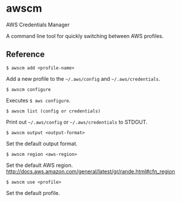 # awscm

AWS Credentials Manager

A command line tool for quickly switching between AWS profiles.

## Reference

    $ awscm add <profile-name>
Add a new profile to the `~/.aws/config` and `~/.aws/credentials`.

    $ awscm configure
Executes `$ aws configure`.

    $ awscm list (config or credentials)
Print out `~/.aws/config` or `~/.aws/credentials` to STDOUT.

    $ awscm output <output-format>
Set the default output format.

    $ awscm region <aws-region>
Set the default AWS region. <http://docs.aws.amazon.com/general/latest/gr/rande.html#cfn_region>

    $ awscm use <profile>

Set the default profile.
